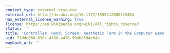 ```yaml
---
content_type: external-resource
external_url: http://dx.doi.org/10.1177/1555412008325484
has_external_license_warning: true
license: https://en.wikipedia.org/wiki/All_rights_reserved
status: ''
title: 'Controller, Hand, Screen: Aesthetic Form in the Computer Game'
uid: 71dde068-838c-4f80-a476-994b85d4e64a
wayback_url: ''
---
```

